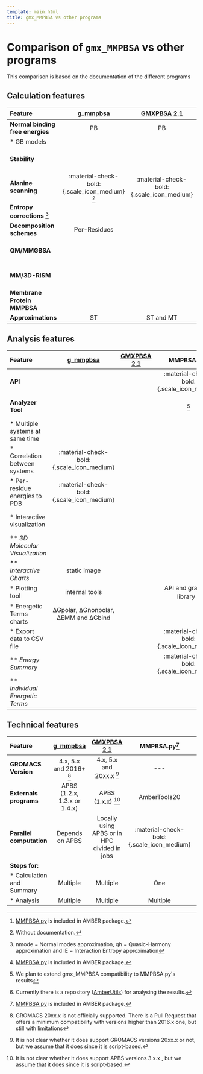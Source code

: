 ```yaml
---
template: main.html
title: gmx_MMPBSA vs other programs
---
```


# Comparison of `gmx_MMPBSA` vs other programs
This comparison is based on the documentation of the different programs


## Calculation features
| Feature                               |        [g_mmpbsa][1]         |       [GMXPBSA 2.1][2]       |                     MMPBSA.py[^1]                     |      [gmx_MMPBSA][3]      |
|:--------------------------------------|:----------------------------:|:----------------------------:|:-----------------------------------------------------:|:-------------------------:|
| **Normal binding free energies**      |              PB              |              PB              |                       PB and GB                       |         PB and GB         |
| * GB models                           |                              |                              |                  1, 2, 5, 7 and 8                  |    1, 2, 5, 7 and 8    |
| **Stability**                         |                              |                              |                  :material-check-bold:{.scale_icon_medium}                   |    :material-check-bold:{.scale_icon_medium}     |
| **Alanine scanning**                  |   :material-check-bold:{.scale_icon_medium} [^2]    |      :material-check-bold:{.scale_icon_medium}      |                  :material-check-bold:{.scale_icon_medium}                   |    :material-check-bold:{.scale_icon_medium}     |
| **Entropy corrections** [^3]          |                              |                              |                     nmode and qh                      |     nmode, qh, and IE     |
| **Decomposition schemes**             |         Per-Residues         |                              |               Per-Residues and Per-Wise               | Per-Residues and Per-Wise |
| **QM/MMGBSA**                         |                              |                              |                  :material-check-bold:{.scale_icon_medium}                   |    :material-check-bold:{.scale_icon_medium}     |
| **MM/3D-RISM**                        |                              |                              |                  :material-check-bold:{.scale_icon_medium}                   |    :material-check-bold:{.scale_icon_medium}     |
| **Membrane Protein MMPBSA**           |                              |                              |                  :material-check-bold:{.scale_icon_medium}                   |    :material-check-bold:{.scale_icon_medium}     |
| **Approximations**                    |              ST              |          ST and MT           |                       ST and MT                       |         ST and MT         |

## Analysis features
| Feature                               |        [g_mmpbsa][1]         |       [GMXPBSA 2.1][2]       |                     MMPBSA.py[^1]                     |      [gmx_MMPBSA][3]      |
|:--------------------------------------|:----------------------------:|:----------------------------:|:-----------------------------------------------------:|:-------------------------:|
| **API**                               |                              |                              |                  :material-check-bold:{.scale_icon_medium}                   |    :material-check-bold:{.scale_icon_medium}     |
| **Analyzer Tool**                     |                              |                              |                         [^4]                              |    :material-check-bold:{.scale_icon_medium}     |
| * Multiple systems at same time       |                              |                              |                                                       |    :material-check-bold:{.scale_icon_medium}     |
| * Correlation between systems         |      :material-check-bold:{.scale_icon_medium}      |                              |                                                       |    :material-check-bold:{.scale_icon_medium}     |
| * Per-residue energies to PDB         |      :material-check-bold:{.scale_icon_medium}      |                              |                                                       |    :material-check-bold:{.scale_icon_medium}     |
| * Interactive visualization           |                              |                              |                                                       |    :material-check-bold:{.scale_icon_medium}     |
|   ** _3D Molecular Visualization_     |                              |                              |                                                       |           PyMOL           |
|   ** _Interactive Charts_             |        static image          |                              |                                                       |    :material-check-bold:{.scale_icon_medium}     |
| * Plotting tool                       |       internal tools         |                              |               API and graphics library [^5]           |      gmx_MMPBSA_ana       |
| * Energetic Terms charts              | ΔGpolar, ΔGnonpolar, ΔEMM and ΔGbind |                      |                                                       |       All       |
| * Export data to CSV file             |                              |                              |                  :material-check-bold:{.scale_icon_medium}                   |    :material-check-bold:{.scale_icon_medium}     |
|   ** _Energy Summary_                 |                              |                              |                  :material-check-bold:{.scale_icon_medium}                   |    :material-check-bold:{.scale_icon_medium}     |
|   ** _Individual Energetic Terms_     |                              |                              |                                                       |    :material-check-bold:{.scale_icon_medium}     |

## Technical features
| Feature                               |        [g_mmpbsa][1]         |       [GMXPBSA 2.1][2]       |                     MMPBSA.py[^1]                     |      [gmx_MMPBSA][3]      |
|:--------------------------------------|:----------------------------:|:----------------------------:|:-----------------------------------------------------:|:-------------------------:|
| **GROMACS Version**                   |   4.x, 5.x and 2016+ [^6]    |   4.x, 5.x and 20xx.x [^7]   |                          ---                          |    4.x, 5.x and 20xx.x    |
| **Externals programs**                | APBS (1.2.x, 1.3.x or 1.4.x) |      APBS (1.x.x) [^8]       |                     AmberTools20                      |       AmberTools20        |
| **Parallel computation**              |   Depends on APBS            |  Locally using APBS or in HPC divided in jobs  |                  :material-check-bold:{.scale_icon_medium}                   |    :material-check-bold:{.scale_icon_medium}     |
| **Steps for:**                        |                              |                              |                                                       |                           |
| * Calculation and Summary             |           Multiple           |           Multiple           |                          One                          |            One            |
| * Analysis                            |           Multiple           |           Multiple           |                       Multiple                        |            One            |



  [^1]: [MMPBSA.py][4] is included in AMBER package.
  [^2]: Without documentation.
  [^3]: nmode = Normal modes approximation, qh = Quasic-Harmony approximation and IE = Interaction Entropy
approximation
  [^4]: We plan to extend gmx_MMPBSA compatibility to MMPBSA.py's results
  [^5]: Currently there is a repository ([AmberUtils][5]) for analysing the results.
  [^6]: GROMACS 20xx.x is not officially supported. There is a Pull Request that offers a minimum compatibility 
with versions higher than 2016.x one, but still with limitations
  [^7]: It is not clear whether it does support GROMACS versions 20xx.x or not, but we assume that it does since 
it is script-based.
  [^8]: It is not clear whether it does support APBS versions 3.x.x , but we assume that it does since it is 
script-based.
  

  [1]: https://github.com/RashmiKumari/g_mmpbsa
  [2]: https://github.com/aspitaleri/gmxpbsa
  [3]: https://github.com/Valdes-Tresanco-MS/gmx_MMPBSA
  [4]: https://ambermd.org/doc12/Amber20.pdf#chapter.34
  [5]: https://github.com/williamdlees/AmberUtils

  